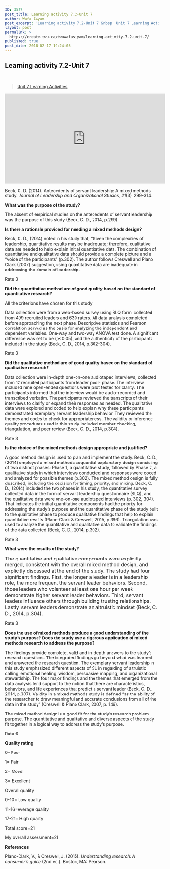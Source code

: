 ```yaml
---
ID: 3527
post_title: Learning activity 7.2-Unit 7
author: Wafa Siyam
post_excerpt: 'Learning activity 7.2-Unit 7 &nbsp; Unit 7 Learning Activities Beck, C. D. (2014). Antecedents of servant leadership: A mixed methods study.&nbsp;Journal of Leadership and Organizational Studies, 21(3), 299-314. What was the purpose of the study? The absent of empirical studies on the antecedents of servant leadership was the purpose of this study (Beck, C. D., &hellip; <p><a href="https://create.twu.ca/twuwafasiyam/learning-activity-7-2-unit-7/">Continue reading<span> "Learning activity 7.2-Unit 7"</span></a></p>'
layout: post
permalink: >
  https://create.twu.ca/twuwafasiyam/learning-activity-7-2-unit-7/
published: true
post_date: 2018-02-17 19:24:05
---
```

<h2><strong>Learning activity 7.2-Unit 7</strong></h2>
<p>&nbsp;</p>
<blockquote class="wp-embedded-content" data-secret="kyPYwNFDn2"><p><a href="https://create.twu.ca/ldrs591-sp18/unit-7-learning-activities/">Unit 7 Learning Activities</a></p></blockquote>
<p><iframe class="wp-embedded-content" sandbox="allow-scripts" security="restricted" src="https://create.twu.ca/ldrs591-sp18/unit-7-learning-activities/embed/#?secret=kyPYwNFDn2" data-secret="kyPYwNFDn2" width="525" height="296" title="&#8220;Unit 7 Learning Activities&#8221; &#8212; Leadership 591: Scholarly Inquiry" frameborder="0" marginwidth="0" marginheight="0" scrolling="no"></iframe></p>
<p>Beck, C. D. (2014). Antecedents of servant leadership: A mixed methods study. <em>Journal of Leadership and Organizational Studies, 21</em>(3), 299-314.</p>
<p><strong>What was the purpose of the study?</strong></p>
<p>The absent of empirical studies on the antecedents of servant leadership was the purpose of this study (Beck, C. D., 2014, p.299)</p>
<p><strong>Is there a rationale provided for needing a mixed methods design?</strong></p>
<p>Beck, C. D., (2014) noted in his study that, “Given the complexities of leadership, quantitative results may be inadequate; therefore, qualitative data are needed to help explain initial quantitative data. The combination of quantitative and qualitative data should provide a complete picture and a “voice of the participants” (p.302). The author follows Creswell and Plano Clark (2007) suggestion, using quantitative data are inadequate in addressing the domain of leadership.</p>
<p>Rate 3</p>
<p><strong>Did the quantitative method are of good quality based on the standard of quantitative research?</strong></p>
<p>All the criterions have chosen for this study</p>
<p>Data collection were from a web-based survey using SLQ form, collected from 499 recruited leaders and 630 raters. All data analysis completed before approaching the next phase. Descriptive statistics and Pearson correlation served as the basis for analyzing the independent and dependent variables. One-way and two-way ANOVA test done. A significant difference was set to be (<em>p</em>&lt;0.05), and the authenticity of the participants included in the study (Beck, C. D., 2014, p.302-304).</p>
<p>Rate 3</p>
<p><strong>Did the qualitative method are of good quality based on the standard of qualitative research?</strong></p>
<p>Data collection were in-depth one-on-one audiotaped interviews, collected from 12 recruited participants from leader pool- phase. The interview included nine open-ended questions were pilot tested for clarity. The participants informed that the interview would be audio-recorded and transcribed verbatim. The participants reviewed the transcripts of their interviews to clarify or expand their responses as needed. The qualitative data were explored and coded to help explain why these participants demonstrated exemplary servant leadership behavior. They reviewed the themes and codes to check for appropriateness. The validity or inference quality procedures used in this study included member checking, triangulation, and peer review (Beck, C. D., 2014, p.304).</p>
<p>Rate 3</p>
<p><strong>Is the choice of the mixed methods design appropriate and justified?</strong></p>
<p>A good method design is used to plan and implement the study. Beck, C. D., (2014) employed a mixed methods sequential explanatory design consisting of two distinct phases: Phase 1, a quantitative study, followed by Phase 2, a qualitative study in which interviews conducted and responses were coded and analyzed for possible themes (p.302). The mixed method design is fully described, including the decision for timing, priority, and mixing. Beck, C. D., (2014) included the two phases in his study, the quantitative survey collected data in the form of servant leadership questionnaire (SLQ), and the qualitative data were one-on-one audiotaped interviews (p. 302, 304). That indicates the initial quantitative components had the priority for addressing the study’s purpose and the quantitative phase of the study built to the qualitative phase to produce qualitative findings that help to explain quantitative results (Plano-Clark &amp; Creswell, 2015, p.396). Triangulation was used to analyze the quantitative and qualitative data to validate the findings of the data collected (Beck, C. D., 2014, p.302).</p>
<p>Rate 3</p>
<p><strong>What were the results of the stud</strong><strong>y?</strong></p>
<p><span style="font-size: 1rem">The quantitative and qualitative components were explicitly merged, consistent with the overall mixed method design, and explicitly discussed at the end of the study. The study had four significant findings. First, the longer a leader is in a leadership role, the more frequent the servant leader behaviors. Second, those leaders who volunteer at least one hour per week demonstrate higher servant leader behaviors. Third, servant leaders influence others through building trusting relationships. Lastly, servant leaders demonstrate an altruistic mindset (Beck, C. D., 2014, p.304).</span></p>
<p>Rate 3</p>
<p><strong>Does the use of mixed methods produce a good understanding of the study’s purpose? Does the study use a rigorous application of mixed methods research to address the purpose?</strong></p>
<p>The findings provide complete, valid and in-depth answers to the study’s research questions. The integrated findings go beyond what was learned and answered the research question. The exemplary servant leadership in this study emphasized different aspects of SL in regarding of altruistic calling, emotional healing, wisdom, persuasive mapping, and organizational stewardship. The four major findings and the themes that emerged from the data analysis lend support to the notion that there are characteristics, behaviors, and life experiences that predict a servant leader (Beck, C. D., 2014, p.307). Validity in a mixed methods study is defined “as the ability of the researcher to draw meaningful and accurate conclusions from all of the data in the study” (Creswell &amp; Plano Clark, 2007, p. 146).</p>
<p>The mixed method design is a good fit for the study’s research problem purpose. The quantitative and qualitative and diverse aspects of the study fit together in a logical way to address the study’s purpose.</p>
<p>Rate 6</p>
<p><strong>Quality rating</strong></p>
<p>0=Poor</p>
<p>1= Fair</p>
<p>2= Good</p>
<p>3= Excellent</p>
<p>Overall quality</p>
<p>0-10= Low quality</p>
<p>11-16=Average quality</p>
<p>17-21= High quality</p>
<p>Total score=21</p>
<p>My overall assessment=21</p>
<p><strong>References</strong></p>
<p>Plano-Clark, V., &amp; Creswell, J. (2015). <em>Understanding research: A consumer’s guide</em> (2nd ed.). Boston, MA: Pearson.</p>
<p>&nbsp;</p>